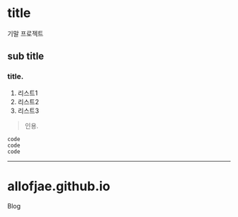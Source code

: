 # title

기말 프로젝트

## sub title 

### title.

1. 리스트1
2. 리스트2
3. 리스트3

> 인용.

```
code
code
code
```

<hr/> 


# allofjae.github.io
Blog
